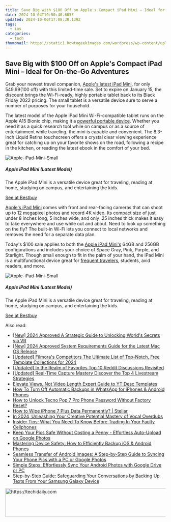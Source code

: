```yaml
---
title: Save Big with $100 Off on Apple's Compact iPad Mini – Ideal for On-the-Go Adventures
date: 2024-10-04T19:50:40.605Z
updated: 2024-10-06T17:08:38.139Z
tags:
  - ios
categories:
  - tech
thumbnail: https://static1.howtogeekimages.com/wordpress/wp-content/uploads/2023/01/Apple-iPad-Mini-Hero.jpg
---
```


## Save Big with $100 Off on Apple's Compact iPad Mini – Ideal for On-the-Go Adventures

Grab your newest travel companion, [Apple's latest iPad Mini](https://shop-links.co/link/?exclusive=1&publisher_slug=itechdaily19598&url=https%3A%2F%2Fwww.bestbuy.com%2Fsite%2Fapple-ipad-mini-latest-model-with-wi-fi-256gb-space-gray%2F4901906.p%3FskuId%3D4901906), for only $549.99 ($100 off) with this limited-time sale. Set to expire on January 15, the discount brings the Wi-Fi-ready, highly portable tablet back to its Black Friday 2022 pricing. The small tablet is a versatile device sure to serve a number of purposes for your household.

 The latest model of the Apple iPad Mini Wi-Fi-compatible tablet runs on the Apple A15 Bionic chip, making it a [powerful portable device](https://video-screen-grab.techidaily.com/new-rogue-realms-decades-best-representation-for-2024/). Whether you need it as a quick research tool while on campus or as a source of entertainment while traveling, the mini is capable and convenient. The 8.3-inch Liquid Retina touchscreen offers a crystal clear viewing experience great for catching up on your favorite shows on the road, following a recipe in the kitchen, or reading the latest ebook in the comfort of your bed.

![Apple-iPad-Mini-Small](https://static1.howtogeekimages.com/wordpress/wp-content/uploads/2023/06/apple-ipad-mini-small.jpg) 

#####  Apple iPad Mini (Latest Model) 

The Apple iPad Mini is a versatile device great for traveling, reading at home, studying on campus, and entertaining the kids.

[See at Bestbuy](https://shop-links.co/link/?exclusive=1&publisher_slug=itechdaily19598&url=https%3A%2F%2Fwww.bestbuy.com%2Fsite%2Fapple-ipad-mini-latest-model-with-wi-fi-256gb-space-gray%2F4901906.p%3FskuId%3D4901906%2522target%253D%2522_blank) 

[Apple's iPad Mini](https://apple-account.techidaily.com/in-2024-apple-id-locked-or-disabled-on-iphone-14-7-mehtods-you-cant-miss-by-drfone-ios/) comes with front and rear-facing cameras that can shoot up to 12 megapixel photos and record 4K video. Its compact size of just under 8 inches long, 5 inches wide, and only .25 inches thick makes it easy to take everywhere and use while out and about. Need to look up something on the fly? The built-in Wi-Fi lets you connect to local networks and removes the need for a separate data plan.

 Today's $100 sale applies to both the [Apple iPad Mini's](https://shop-links.co/link/?exclusive=1&publisher_slug=itechdaily19598&url=https%3A%2F%2Fwww.bestbuy.com%2Fsite%2Fapple-ipad-mini-latest-model-with-wi-fi-256gb-space-gray%2F4901906.p%3FskuId%3D4901906) 64GB and 256GB configurations and includes your choice of Space Gray, Pink, Purple, and Starlight. Though small enough to fit in the palm of your hand, the iPad Mini is a multifunctional device great for [frequent travelers](https://screen-sharing-recording.techidaily.com/updated-in-2024-capturing-screen-content-on-huawei-mate-10-20-and-p-series-phones-via-built-in-recorders/), students, avid readers, and more.

![Apple-iPad-Mini-Small](https://static1.howtogeekimages.com/wordpress/wp-content/uploads/2023/06/apple-ipad-mini-small.jpg) 

#####  Apple iPad Mini (Latest Model) 

The Apple iPad Mini is a versatile device great for traveling, reading at home, studying on campus, and entertaining the kids.

[See at Bestbuy](https://shop-links.co/link/?exclusive=1&publisher_slug=itechdaily19598&url=https%3A%2F%2Fwww.bestbuy.com%2Fsite%2Fapple-ipad-mini-latest-model-with-wi-fi-256gb-space-gray%2F4901906.p%3FskuId%3D4901906%2522target%253D%2522_blank)

<ins class="adsbygoogle"
     style="display:block"
     data-ad-format="autorelaxed"
     data-ad-client="ca-pub-7571918770474297"
     data-ad-slot="1223367746"></ins>

<ins class="adsbygoogle"
     style="display:block"
     data-ad-client="ca-pub-7571918770474297"
     data-ad-slot="8358498916"
     data-ad-format="auto"
     data-full-width-responsive="true"></ins>

<span class="atpl-alsoreadstyle">Also read:</span>
<div><ul>
<li><a href="https://article-posts.techidaily.com/new-2024-approved-a-strategic-guide-to-unlocking-worlds-secrets-via-vr/"><u>[New] 2024 Approved A Strategic Guide to Unlocking World's Secrets via VR</u></a></li>
<li><a href="https://fox-direct.techidaily.com/new-2024-approved-system-requirements-guide-for-the-latest-mac-os-release/"><u>[New] 2024 Approved System Requirements Guide for the Latest Mac OS Release</u></a></li>
<li><a href="https://fox-cloud.techidaily.com/updated-filmoras-competitors-the-ultimate-list-of-top-notch-free-template-collections-for-2024/"><u>[Updated] Filmora's Competitors The Ultimate List of Top-Notch, Free Template Collections for 2024</u></a></li>
<li><a href="https://fox-cloud.techidaily.com/updated-in-the-realm-of-favorites-top-10-reddit-discussions-revisited/"><u>[Updated] In the Realm of Favorites Top 10 Reddit Discussions Revisited</u></a></li>
<li><a href="https://remote-screen-capture.techidaily.com/updated-real-time-capture-mastery-discover-the-top-4-livestream-strategies/"><u>[Updated] Real-Time Capture Mastery Discover the Top 4 Livestream Strategies</u></a></li>
<li><a href="https://youtube-lab.techidaily.com/te-views-not-video-length-expert-guide-to-yt-desc-templates/"><u>Elevate Views, Not Video Length Expert Guide to YT Desc Templates</u></a></li>
<li><a href="https://os-tips.techidaily.com/how-to-turn-off-automatic-backups-in-whatsapp-for-iphones-and-android-phones/"><u>How To Turn Off Automatic Backups in WhatsApp for iPhones & Android Phones</u></a></li>
<li><a href="https://unlock-android.techidaily.com/how-to-unlock-tecno-pop-7-pro-phone-password-without-factory-reset-by-drfone-android/"><u>How to Unlock Tecno Pop 7 Pro Phone Password Without Factory Reset?</u></a></li>
<li><a href="https://review-topics.techidaily.com/how-to-wipe-iphone-7-plus-data-permanently-stellar-by-stellar-data-recovery-ios-iphone-data-recovery/"><u>How to Wipe iPhone 7 Plus Data Permanently? | Stellar</u></a></li>
<li><a href="https://screen-sharing-recording.techidaily.com/in-2024-unleashing-your-creative-potential-mastery-of-vocal-overdubs/"><u>In 2024, Unleashing Your Creative Potential Mastery of Vocal Overdubs</u></a></li>
<li><a href="https://os-tips.techidaily.com/insider-tips-what-you-need-to-know-before-trading-in-your-faulty-cellphones/"><u>Insider Tips: What You Need To Know Before Trading In Your Faulty Cellphones</u></a></li>
<li><a href="https://os-tips.techidaily.com/keep-your-pics-safe-without-costing-a-penny-effortless-auto-upload-on-google-photos/"><u>Keep Your Pics Safe Without Costing a Penny - Effortless Auto-Upload on Google Photos</u></a></li>
<li><a href="https://os-tips.techidaily.com/mastering-device-safety-how-to-efficiently-backup-ios-and-android-phones/"><u>Mastering Device Safety: How to Efficiently Backup iOS & Android Phones</u></a></li>
<li><a href="https://os-tips.techidaily.com/seamless-transfer-of-android-images-a-step-by-step-guide-to-syncing-your-phone-pics-with-a-pc-or-google-photos/"><u>Seamless Transfer of Android Images: A Step-by-Step Guide to Syncing Your Phone Pics with a PC or Google Photos</u></a></li>
<li><a href="https://os-tips.techidaily.com/simple-steps-effortlessly-sync-your-android-photos-with-google-drive-or-pc/"><u>Simple Steps: Effortlessly Sync Your Android Photos with Google Drive or PC</u></a></li>
<li><a href="https://os-tips.techidaily.com/step-by-step-guide-safeguarding-your-conversations-by-backing-up-texts-from-your-samsung-galaxy-device/"><u>Step-by-Step Guide: Safeguarding Your Conversations by Backing Up Texts From Your Samsung Galaxy Device</u></a></li>
</ul></div>

<!-- affiliate ads begin -->
<a href="https://review-au.sjv.io/c/5597632/2098702/14409" target="_top" id="2098702">
  <img src="//a.impactradius-go.com/display-ad/14409-2098702" border="0" alt="https://techidaily.com" width="728" height="90"/>
</a>
<img height="0" width="0" src="https://review-au.sjv.io/i/5597632/2098702/14409" style="position:absolute;visibility:hidden;" border="0" />
<!-- affiliate ads end -->

